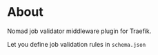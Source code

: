# About
Nomad job validator middleware plugin for Traefik.

Let you define job validation rules in `schema.json`

